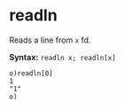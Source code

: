 # readln

Reads a line from `x` fd.

**Syntax:** ```readln x; readln[x]```

```o
o)readln[0]
1
"1"
o)
```
